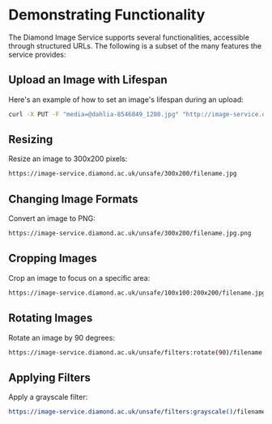 
# Demonstrating Functionality

The Diamond Image Service supports several functionalities, accessible through structured URLs. The following is a subset of the many features the service provides:

## Upload an Image with Lifespan
Here's an example of how to set an image's lifespan during an upload:
```bash
curl -X PUT -F "media=@dahlia-8546849_1280.jpg" "http://image-service.diamond.ac.uk/unsafe/upload?lifespan=<number of days>"
```

## Resizing
Resize an image to 300x200 pixels:
```bash
https://image-service.diamond.ac.uk/unsafe/300x200/filename.jpg
```

## Changing Image Formats
Convert an image to PNG:
```bash
https://image-service.diamond.ac.uk/unsafe/300x200/filename.jpg.png
```

## Cropping Images
Crop an image to focus on a specific area:
```bash
https://image-service.diamond.ac.uk/unsafe/100x100:200x200/filename.jpg
```

## Rotating Images
Rotate an image by 90 degrees:
```bash
https://image-service.diamond.ac.uk/unsafe/filters:rotate(90)/filename.jpg
```

## Applying Filters
Apply a grayscale filter:
```bash
https://image-service.diamond.ac.uk/unsafe/filters:grayscale()/filename.jpg 
```